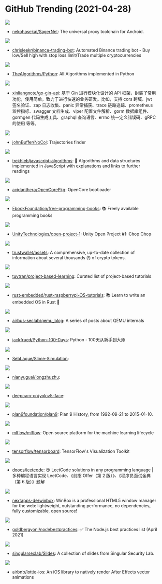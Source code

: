 # GitHub Trending (2021-04-28)

![](https://img.shields.io/badge/Kotlin-New%20154-green?style=flat-square&logo=appveyor)
- [nekohasekai/SagerNet](https://github.com/nekohasekai/SagerNet): The universal proxy toolchain for Android.

![](https://img.shields.io/badge/JavaScript-New%20205-green?style=flat-square&logo=appveyor)
- [chrisleekr/binance-trading-bot](https://github.com/chrisleekr/binance-trading-bot): Automated Binance trading bot - Buy low/Sell high with stop loss limit/Trade multiple cryptocurrencies

![](https://img.shields.io/badge/Python-New%20653-green?style=flat-square&logo=appveyor)
- [TheAlgorithms/Python](https://github.com/TheAlgorithms/Python): All Algorithms implemented in Python

![](https://img.shields.io/badge/Go-New%20157-green?style=flat-square&logo=appveyor)
- [xinliangnote/go-gin-api](https://github.com/xinliangnote/go-gin-api): 基于 Gin 进行模块化设计的 API 框架，封装了常用功能，使用简单，致力于进行快速的业务研发。比如，支持 cors 跨域、jwt 签名验证、zap 日志收集、panic 异常捕获、trace 链路追踪、prometheus 监控指标、swagger 文档生成、viper 配置文件解析、gorm 数据库组件、gormgen 代码生成工具、graphql 查询语言、errno 统一定义错误码、gRPC 的使用 等等。

![](https://img.shields.io/badge/C%2B%2B-New%2069-green?style=flat-square&logo=appveyor)
- [johnBuffer/NoCol](https://github.com/johnBuffer/NoCol): Trajectories finder

![](https://img.shields.io/badge/JavaScript-New%20446-green?style=flat-square&logo=appveyor)
- [trekhleb/javascript-algorithms](https://github.com/trekhleb/javascript-algorithms): 📝 Algorithms and data structures implemented in JavaScript with explanations and links to further readings

![](https://img.shields.io/badge/C-New%2018-green?style=flat-square&logo=appveyor)
- [acidanthera/OpenCorePkg](https://github.com/acidanthera/OpenCorePkg): OpenCore bootloader

![](https://img.shields.io/badge/none-New%20455-green?style=flat-square&logo=appveyor)
- [EbookFoundation/free-programming-books](https://github.com/EbookFoundation/free-programming-books): 📚 Freely available programming books

![](https://img.shields.io/badge/C%23-New%2017-green?style=flat-square&logo=appveyor)
- [UnityTechnologies/open-project-1](https://github.com/UnityTechnologies/open-project-1): Unity Open Project #1: Chop Chop

![](https://img.shields.io/badge/TypeScript-New%209-green?style=flat-square&logo=appveyor)
- [trustwallet/assets](https://github.com/trustwallet/assets): A comprehensive, up-to-date collection of information about several thousands (!) of crypto tokens.

![](https://img.shields.io/badge/none-New%20294-green?style=flat-square&logo=appveyor)
- [tuvtran/project-based-learning](https://github.com/tuvtran/project-based-learning): Curated list of project-based tutorials

![](https://img.shields.io/badge/Rust-New%2029-green?style=flat-square&logo=appveyor)
- [rust-embedded/rust-raspberrypi-OS-tutorials](https://github.com/rust-embedded/rust-raspberrypi-OS-tutorials): 📚 Learn to write an embedded OS in Rust 🦀

![](https://img.shields.io/badge/none-New%2078-green?style=flat-square&logo=appveyor)
- [airbus-seclab/qemu_blog](https://github.com/airbus-seclab/qemu_blog): A series of posts about QEMU internals

![](https://img.shields.io/badge/Python-New%20197-green?style=flat-square&logo=appveyor)
- [jackfrued/Python-100-Days](https://github.com/jackfrued/Python-100-Days): Python - 100天从新手到大师

![](https://img.shields.io/badge/C%23-New%2032-green?style=flat-square&logo=appveyor)
- [SebLague/Slime-Simulation](https://github.com/SebLague/Slime-Simulation): 

![](https://img.shields.io/badge/JavaScript-New%2017-green?style=flat-square&logo=appveyor)
- [nianyuguai/longzhuzhu](https://github.com/nianyuguai/longzhuzhu): 

![](https://img.shields.io/badge/Python-New%2020-green?style=flat-square&logo=appveyor)
- [deepcam-cn/yolov5-face](https://github.com/deepcam-cn/yolov5-face): 

![](https://img.shields.io/badge/C-New%2028-green?style=flat-square&logo=appveyor)
- [plan9foundation/plan9](https://github.com/plan9foundation/plan9): Plan 9 History, from 1992-09-21 to 2015-01-10.

![](https://img.shields.io/badge/Python-New%2016-green?style=flat-square&logo=appveyor)
- [mlflow/mlflow](https://github.com/mlflow/mlflow): Open source platform for the machine learning lifecycle

![](https://img.shields.io/badge/TypeScript-New%2011-green?style=flat-square&logo=appveyor)
- [tensorflow/tensorboard](https://github.com/tensorflow/tensorboard): TensorFlow's Visualization Toolkit

![](https://img.shields.io/badge/Java-New%2072-green?style=flat-square&logo=appveyor)
- [doocs/leetcode](https://github.com/doocs/leetcode): 😏 LeetCode solutions in any programming language | 多种编程语言实现 LeetCode、《剑指 Offer（第 2 版）》、《程序员面试金典（第 6 版）》题解

![](https://img.shields.io/badge/JavaScript-New%2041-green?style=flat-square&logo=appveyor)
- [nextapps-de/winbox](https://github.com/nextapps-de/winbox): WinBox is a professional HTML5 window manager for the web: lightweight, outstanding performance, no dependencies, fully customizable, open source!

![](https://img.shields.io/badge/JavaScript-New%20370-green?style=flat-square&logo=appveyor)
- [goldbergyoni/nodebestpractices](https://github.com/goldbergyoni/nodebestpractices): ✅ The Node.js best practices list (April 2021)

![](https://img.shields.io/badge/none-New%2015-green?style=flat-square&logo=appveyor)
- [singularseclab/Slides](https://github.com/singularseclab/Slides): A collection of slides from Singular Security Lab.

![](https://img.shields.io/badge/Swift-New%208-green?style=flat-square&logo=appveyor)
- [airbnb/lottie-ios](https://github.com/airbnb/lottie-ios): An iOS library to natively render After Effects vector animations

